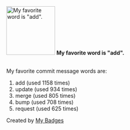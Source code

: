 <img src="https://my-badges.github.io/my-badges/favorite-word.png" alt="My favorite word is &quot;add&quot;." title="My favorite word is &quot;add&quot;." width="128">
<strong>My favorite word is &quot;add&quot;.</strong>
<br><br>

My favorite commit message words are:

1. add (used 1158 times)
2. update (used 934 times)
3. merge (used 805 times)
4. bump (used 708 times)
5. request (used 625 times)


Created by <a href="https://github.com/my-badges/my-badges">My Badges</a>